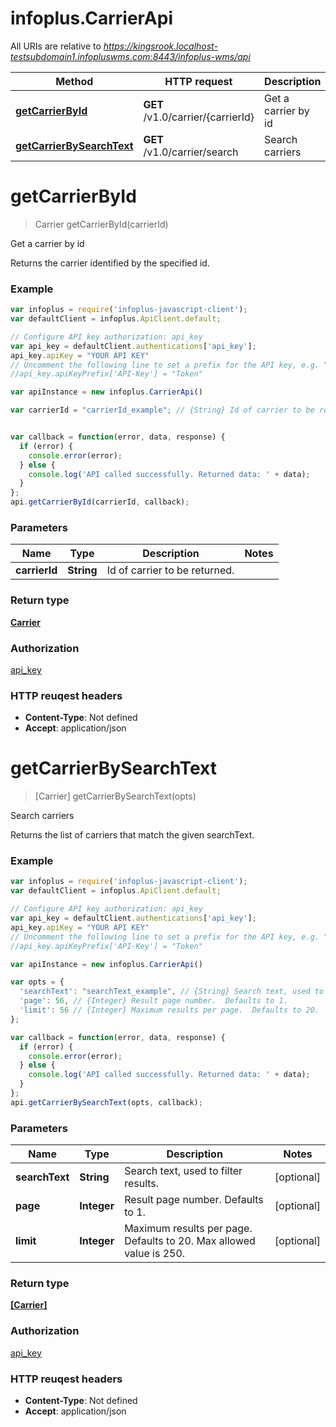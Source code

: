 # infoplus.CarrierApi

All URIs are relative to *https://kingsrook.localhost-testsubdomain1.infopluswms.com:8443/infoplus-wms/api*

Method | HTTP request | Description
------------- | ------------- | -------------
[**getCarrierById**](CarrierApi.md#getCarrierById) | **GET** /v1.0/carrier/{carrierId} | Get a carrier by id
[**getCarrierBySearchText**](CarrierApi.md#getCarrierBySearchText) | **GET** /v1.0/carrier/search | Search carriers


<a name="getCarrierById"></a>
# **getCarrierById**
> Carrier getCarrierById(carrierId)

Get a carrier by id

Returns the carrier identified by the specified id.

### Example
```javascript
var infoplus = require('infoplus-javascript-client');
var defaultClient = infoplus.ApiClient.default;

// Configure API key authorization: api_key
var api_key = defaultClient.authentications['api_key'];
api_key.apiKey = "YOUR API KEY"
// Uncomment the following line to set a prefix for the API key, e.g. "Token" (defaults to null)
//api_key.apiKeyPrefix['API-Key'] = "Token"

var apiInstance = new infoplus.CarrierApi()

var carrierId = "carrierId_example"; // {String} Id of carrier to be returned.


var callback = function(error, data, response) {
  if (error) {
    console.error(error);
  } else {
    console.log('API called successfully. Returned data: ' + data);
  }
};
api.getCarrierById(carrierId, callback);
```

### Parameters

Name | Type | Description  | Notes
------------- | ------------- | ------------- | -------------
 **carrierId** | **String**| Id of carrier to be returned. | 

### Return type

[**Carrier**](Carrier.md)

### Authorization

[api_key](../README.md#api_key)

### HTTP reuqest headers

 - **Content-Type**: Not defined
 - **Accept**: application/json

<a name="getCarrierBySearchText"></a>
# **getCarrierBySearchText**
> [Carrier] getCarrierBySearchText(opts)

Search carriers

Returns the list of carriers that match the given searchText.

### Example
```javascript
var infoplus = require('infoplus-javascript-client');
var defaultClient = infoplus.ApiClient.default;

// Configure API key authorization: api_key
var api_key = defaultClient.authentications['api_key'];
api_key.apiKey = "YOUR API KEY"
// Uncomment the following line to set a prefix for the API key, e.g. "Token" (defaults to null)
//api_key.apiKeyPrefix['API-Key'] = "Token"

var apiInstance = new infoplus.CarrierApi()

var opts = { 
  'searchText': "searchText_example", // {String} Search text, used to filter results.
  'page': 56, // {Integer} Result page number.  Defaults to 1.
  'limit': 56 // {Integer} Maximum results per page.  Defaults to 20.  Max allowed value is 250.
};

var callback = function(error, data, response) {
  if (error) {
    console.error(error);
  } else {
    console.log('API called successfully. Returned data: ' + data);
  }
};
api.getCarrierBySearchText(opts, callback);
```

### Parameters

Name | Type | Description  | Notes
------------- | ------------- | ------------- | -------------
 **searchText** | **String**| Search text, used to filter results. | [optional] 
 **page** | **Integer**| Result page number.  Defaults to 1. | [optional] 
 **limit** | **Integer**| Maximum results per page.  Defaults to 20.  Max allowed value is 250. | [optional] 

### Return type

[**[Carrier]**](Carrier.md)

### Authorization

[api_key](../README.md#api_key)

### HTTP reuqest headers

 - **Content-Type**: Not defined
 - **Accept**: application/json

